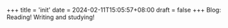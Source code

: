 +++
title = 'init'
date = 2024-02-11T15:05:57+08:00
draft = false
+++
Blog: Reading! Writing and studying!
